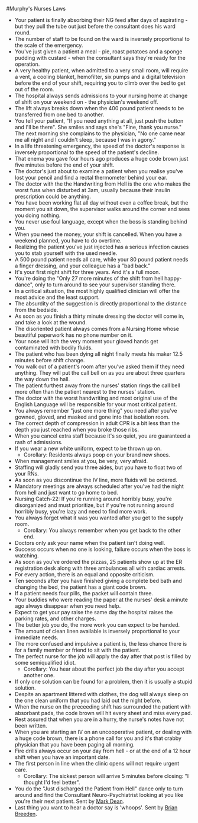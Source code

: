 #Murphy's Nurses Laws
* Your patient is finally absorbing their NG feed after days of aspirating - but they pull the tube out just before the consultant does his ward round.
* The number of staff to be found on the ward is inversely proportional to the scale of the emergency.
* You've just given a patient a meal - pie, roast potatoes and a sponge pudding with custard - when the consultant says they're ready for the operation.
* A very healthy patient, when admitted to a very small room, will require a vent, a cooling blanket, hemofilter, six pumps and a digital television before the end of your shift, requiring you to climb over the bed to get out of the room.
* The hospital always sends admissions to your nursing home at change of shift on your weekend on - the physician's weekend off.
* The lift always breaks down when the 400 pound patient needs to be transferred from one bed to another.
* You tell your patient, "If you need anything at all, just push the button and I'll be there". She smiles and says she's "Fine, thank you nurse." The next morning she complains to the physician, "No one came near me all night and I couldn't sleep, because I was in agony."
* In a life threatening emergency, the speed of the doctor's response is inversely proportional to the speed of the patient's decline.
* That enema you gave four hours ago produces a huge code brown just five minutes before the end of your shift.
* The doctor's just about to examine a patient when you realise you've lost your pencil and find a rectal thermometer behind your ear.
* The doctor with the the Handwriting from Hell is the one who makes the worst fuss when disturbed at 3am, usually because their insulin prescription could be anything.
* You have been working flat all day without even a coffee break, but the moment you sit down, the supervisor walks around the corner and sees you doing nothing.
* You never use foul language, except when the boss is standing behind you.
* When you need the money, your shift is cancelled. When you have a weekend planned, you have to do overtime.
* Realizing the patient you've just injected has a serious infection causes you to stab yourself with the used needle.
* A 500 pound patient needs all care, while your 80 pound patient needs a finger dressing, and your colleague has a "bad back."
* It's your first night shift for three years. And it's a full moon.
* You're doing the "Only 27 more minutes of the shift from hell happy-dance", only to turn around to see your supervisor standing there.
* In a critical situation, the most highly qualified clinician will offer the most advice and the least support.
* The absurdity of the suggestion is directly proportional to the distance from the bedside.
* As soon as you finish a thirty minute dressing the doctor will come in, and take a look at the wound.
* The disoriented patient always comes from a Nursing Home whose beautiful paperwork has no phone number on it.
* Your nose will itch the very moment your gloved hands get contaminated with bodily fluids.
* The patient who has been dying all night finally meets his maker 12.5 minutes before shift change.
* You walk out of a patient's room after you've asked them if they need anything. They will put the call bell on as you are about three quarters the way down the hall.
* The patient furthest away from the nurses' station rings the call bell more often than the patient nearest to the nurses' station.
* The doctor with the worst handwriting and most original use of the English Language will be responsible for your most critical patient.
* You always remember "just one more thing" you need after you've gowned, gloved, and masked and gone into that isolation room.
* The correct depth of compression in adult CPR is a bit less than the depth you just reached when you broke those ribs.
* When you cancel extra staff because it's so quiet, you are guaranteed a rash of admissions.
* If you wear a new white uniform, expect to be thrown up on.
    * Corollary: Residents always poop on your brand new shoes.
* When management smiles at you, be very, very afraid.
* Staffing will gladly send you three aides, but you have to float two of your RNs.
* As soon as you discontinue the IV line, more fluids will be ordered.
* Mandatory meetings are always scheduled after you've had the night from hell and just want to go home to bed.
* Nursing Catch-22: If you're running around horribly busy, you're disorganized and must prioritize, but if you're not running around horribly busy, you're lazy and need to find more work.
* You always forget what it was you wanted after you get to the supply room.
    * Corollary: You always remember when you get back to the other end.
* Doctors only ask your name when the patient isn't doing well.
* Success occurs when no one is looking, failure occurs when the boss is watching.
* As soon as you've ordered the pizzas, 25 patients show up at the ER registration desk along with three ambulances all with cardiac arrests.
* For every action, there is an equal and opposite criticism.
* Ten seconds after you have finished giving a complete bed bath and changing the bed, the patient has a giant code brown.
* If a patient needs four pills, the packet will contain three.
* Your buddies who were reading the paper at the nurses' desk a minute ago always disappear when you need help.
* Expect to get your pay raise the same day the hospital raises the parking rates, and other charges.
* The better job you do, the more work you can expect to be handed.
* The amount of clean linen available is inversely proportional to your immediate needs.	
* The more confused and impulsive a patient is, the less chance there is for a family member or friend to sit with the patient.
* The perfect nurse for the job will apply the day after that post is filled by some semiqualified idiot.
    * Corollary: You hear about the perfect job the day after you accept another one.
* If only one solution can be found for a problem, then it is usually a stupid solution.
* Despite an apartment littered with clothes, the dog will always sleep on the one clean uniform that you had laid out the night before.
* When the nurse on the preceeding shift has surrounded the patient with absorbant pads, the code brown will hit every sheet and miss every pad.
* Rest assured that when you are in a hurry, the nurse's notes have not been written.
* When you are starting an IV on an uncooperative patient, or dealing with a huge code brown, there is a phone call for you and it's that crabby physician that you have been paging all morning.
* Fire drills always occur on your day from hell - or at the end of a 12 hour shift when you have an important date.
* The first person in line when the clinic opens will not require urgent care.
    * Corollary: The sickest person will arrive 5 minutes before closing: "I thought I'd feel better".
* You do the "Just discharged the Patient from Hell" dance only to turn around and find the Consultant Neuro-Psychiatrist looking at you like you're their next patient. Sent by [Mark Dean](mailto:Mark.Dean@wh.org.au).
* Last thing you want to hear a doctor say is 'whoops'. Sent by [Brian Breeden](mailto:Breedenb@frederick.k12.va.us).